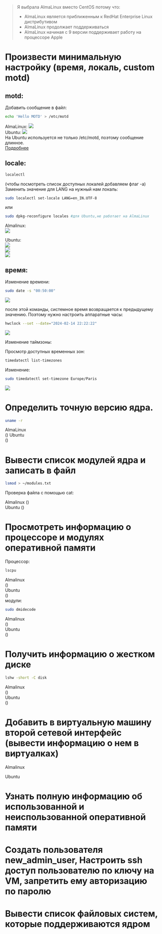 > Я выбрала AlmaLinux вместо CentOS потому что:
> - AlmaLinux является приближенным к RedHat Enterprise Linux дистрибутивом
> - AlmaLinux продолжает поддерживаться
> - AlmaLinux начиная с 9 версии поддерживает работу на процессоре Apple 
# Произвести минимальную настройку (время, локаль, custom motd)
## motd:
Добавить сообщение в файл:
```bash
echo 'Hello MOTD' > /etc/motd
```
AlmaLinux:
![](/HW1/assets/1-2.png)  
Ubuntu:
![](/HW1/assets/1-1.png)    
На Ubuntu используется не только /etc/motd, поэтому сообщение длинное.   
[Подробнее](https://habr.com/ru/articles/529746/)
## locale:
```bash
localectl 
```
(чтобы посмотреть список доступных локалей добавляем флаг -a)  
Зaменить значение для LANG на нужный нам локаль:
```bash
sudo localectl set-locale LANG=en_IN.UTF-8
```
или

```bash
sudo dpkg-reconfigure locales #для Ubuntu,не работает на AlmaLinux
```  
Almalinux:    
![](/HW1/assets/1-9.png)   
 
Ubuntu:  
![](/HW1/assets/1-3.png)  
![](/HW1/assets/1-4.png)  
![](/HW1/assets/1-5.png)  
## время:

Изменение времени:

```bash
sudo date -s "00:50:00"
```
![](/HW1/assets/1-7.png)   

после этой команды, системное время возвращается к предыдущему значению. Поэтому нужно настроить аппаратные часы:

```bash
hwclock --set --date="2024-02-14 22:22:22"
```
![](/HW1/assets/1-6.png)  

Изменение таймзоны:

Просмотр доступных временных зон:
```bash
timedatectl list-timezones
```
Изменение:
```bash
sudo timedatectl set-timezone Europe/Paris
```
![](/HW1/assets/1-8.png)  

# Определить точную версию ядра.

```bash
uname -r
```
AlmaLinux  
()
Ubuntu  
()

# Вывести список модулей ядра и записать в файл
```bash
lsmod > ~/modules.txt
```
Проверка файла с помощью cat:  

Almalinux
()  
Ubuntu
()
# Просмотреть информацию о процессоре и модулях оперативной памяти
Процессор:
```bash
lscpu
```
Almalinux    
()  
Ubuntu    
()  
модули:

```bash
sudo dmidecode 
```
Almalinux      
()  
Ubuntu     
()  

# Получить информацию о жестком диске
```bash
lshw -short -C disk
```
Almalinux      
()  
Ubuntu     
()  

# Добавить в виртуальную машину второй сетевой интерфейс (вывести информацию о нем в виртуалках)
Almalinux  

Ubuntu
# Узнать полную информацию об использованной и неиспользованной оперативной памяти
# Создать пользователя new_admin_user, Настроить ssh доступ пользователю по ключу на VM, запретить ему авторизацию по паролю
# Вывести список файловых систем, которые поддерживаются ядром
